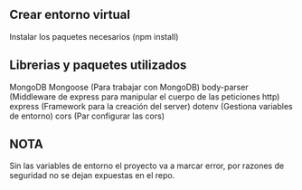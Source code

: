 ## Crear entorno virtual
Instalar los paquetes necesarios (npm install)

## Librerias y paquetes utilizados

MongoDB
Mongoose (Para trabajar con MongoDB)
body-parser (Middleware de express para manipular el cuerpo de las peticiones http)
express (Framework para la creación del server)
dotenv (Gestiona variables de entorno)
cors (Par configurar las cors)


## NOTA

Sin las variables de entorno el proyecto va a marcar error, por razones de seguridad no se dejan expuestas en el repo.